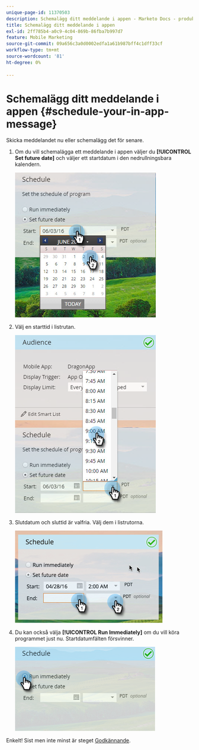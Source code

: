 ```yaml
---
unique-page-id: 11370503
description: Schemalägg ditt meddelande i appen - Marketo Docs - produktdokumentation
title: Schemalägg ditt meddelande i appen
exl-id: 2ff785b4-a0c9-4c04-869b-86fba7b997d7
feature: Mobile Marketing
source-git-commit: 09a656c3a0d0002edfa1a61b987bff4c1dff33cf
workflow-type: tm+mt
source-wordcount: '81'
ht-degree: 0%

---
```


# Schemalägg ditt meddelande i appen {#schedule-your-in-app-message}

Skicka meddelandet nu eller schemalägg det för senare.

1. Om du vill schemalägga ett meddelande i appen väljer du **[!UICONTROL Set future date]** och väljer ett startdatum i den nedrullningsbara kalendern.

   ![](assets/schedule-your-in-app-message-1.png)

1. Välj en starttid i listrutan.

   ![](assets/schedule-your-in-app-message-2.png)

1. Slutdatum och sluttid är valfria. Välj dem i listrutorna.

   ![](assets/schedule-your-in-app-message-3.png)

1. Du kan också välja **[!UICONTROL Run Immediately]** om du vill köra programmet just nu. Startdatumfälten försvinner.

   ![](assets/schedule-your-in-app-message-4.png)

Enkelt! Sist men inte minst är steget [Godkännande](/help/marketo/product-docs/mobile-marketing/in-app-messages/sending-your-in-app-message/approve-your-in-app-message.md).
